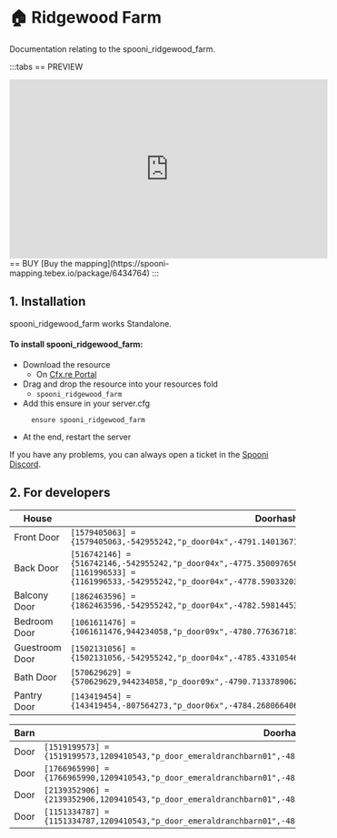 # 🏠 Ridgewood Farm
Documentation relating to the spooni_ridgewood_farm.

:::tabs
== PREVIEW
<iframe width="560" height="315" src="https://www.youtube.com/embed/_wKQavPdNy8?si=pVZIvWJYF8TJXC3g" frameborder="0" allow="accelerometer; autoplay; clipboard-write; encrypted-media; gyroscope; picture-in-picture; web-share" referrerpolicy="strict-origin-when-cross-origin" allowfullscreen></iframe>
== BUY
[Buy the mapping](https://spooni-mapping.tebex.io/package/6434764)
:::

## 1. Installation
spooni_ridgewood_farm works Standalone.  

#### To install spooni_ridgewood_farm:
- Download the resource
  - On [Cfx.re Portal](https://portal.cfx.re/)
- Drag and drop the resource into your resources fold
  - `spooni_ridgewood_farm`
- Add this ensure in your server.cfg
  ```
    ensure spooni_ridgewood_farm
  ```
- At the end, restart the server

If you have any problems, you can always open a ticket in the [Spooni Discord](https://discord.gg/spooni).

## 2. For developers
| House                     | Doorhashes
|---------------------------|----------------------------------------------------------------------------------|
| Front Door                | `[1579405063] = {1579405063,-542955242,"p_door04x",-4791.14013671875,-2723.136962890625,-14.8360013961792}`
| Back Door                 | `[516742146] = {516742146,-542955242,"p_door04x",-4775.35009765625,-2727.67089843755,-14.8360013961792}` <br> `[1161996533] = {1161996533,-542955242,"p_door04x",-4778.59033203125,-2716.447998046875,-14.83400249481201}`
| Balcony Door              | `[1862463596] = {1862463596,-542955242,"p_door04x",-4782.59814453125,-2728.552001953125,-11.42399883270263}`
| Bedroom Door              | `[1061611476] = {1061611476,944234058,"p_door09x",-4780.7763671875,-2727.925048828125,-11.48799419403076}`
| Guestroom Door            | `[1502131056] = {1502131056,-542955242,"p_door04x",-4785.43310546875,-2718.85986328125,-14.86000347137451}`
| Bath Door                 | `[570629629] = {570629629,944234058,"p_door09x",-4790.71337890625,-2722.64990234375,-11.48900127410888}`
| Pantry Door               | `[143419454] = {143419454,-807564273,"p_door06x",-4784.26806640625,-2718.85986328125,-14.86400127410888}`

| Barn                      | Doorhashes
|---------------------------|----------------------------------------------------------------------------------|
| Door                      | `[1519199573] = {1519199573,1209410543,"p_door_emeraldranchbarn01",-4837.7958984375,-2677.5048828125,-13.64999294281005}`
| Door                      | `[1766965990] = {1766965990,1209410543,"p_door_emeraldranchbarn01",-4832.947265625,-2675.740234375,-13.64999294281005}`
| Door                      | `[2139352906] = {2139352906,1209410543,"p_door_emeraldranchbarn01",-4838.419921875,-2660.705322265625,-13.64999294281005}`
| Door                      | `[1151334787] = {1151334787,1209410543,"p_door_emeraldranchbarn01",-4843.2685546875,-2662.469970703125,-13.64999294281005}`